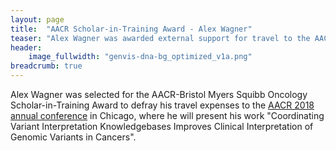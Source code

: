 ```yaml
---
layout: page
title:  "AACR Scholar-in-Training Award - Alex Wagner"
teaser: "Alex Wagner was awarded external support for travel to the AACR 2018 conference."
header:
    image_fullwidth: "genvis-dna-bg_optimized_v1a.png"
breadcrumb: true
---
```


Alex Wagner was selected for the AACR-Bristol Myers Squibb Oncology Scholar-in-Training Award to defray his travel expenses to the [AACR 2018 annual conference](http://www.aacr.org/Meetings/Pages/MeetingDetail.aspx?EventItemID=136) in Chicago, where he will present his work "Coordinating Variant Interpretation Knowledgebases Improves Clinical Interpretation of Genomic Variants in Cancers".

